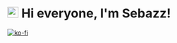 # <img src="https://user-images.githubusercontent.com/57642291/115981321-b7a44c80-a58a-11eb-8109-79aa8bcf0698.gif" width="25px"> Hi everyone, I'm Sebazz! <br/>

[![ko-fi](https://ko-fi.com/img/githubbutton_sm.svg)](https://ko-fi.com/usebazz)

